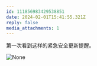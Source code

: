 ```yaml
---
id: 111856983429538851
date: 2024-02-01T15:41:55.321Z
reply: false
media_attachments: 1
---
```


第一次看到这样的紧急安全更新提醒。

![None](https://files.e5n.cc/media_attachments/files/111/856/982/755/228/677/original/0e36fab3878be5b7.png)
